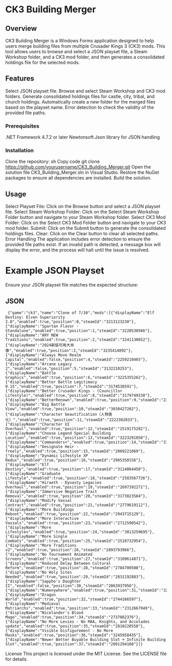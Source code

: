 # CK3 Building Merger
## Overview
CK3 Building Merger is a Windows Forms application designed to help users merge building files from multiple Crusader Kings 3 (CK3) mods. This tool allows users to browse and select a JSON playset file, a Steam Workshop folder, and a CK3 mod folder, and then generates a consolidated holdings file for the selected mods.

## Features
Select JSON playset file.
Browse and select Steam Workshop and CK3 mod folders.
Generate consolidated holdings files for castle, city, tribal, and church holdings.
Automatically create a new folder for the merged files based on the playset name.
Error detection to check the validity of the provided file paths.
### Prerequisites
.NET Framework 4.7.2 or later
Newtonsoft.Json library for JSON handling
### Installation
Clone the repository:
sh
Copy code
git clone https://github.com/yourusername/CK3_Building_Merger.git
Open the solution file CK3_Building_Merger.sln in Visual Studio.
Restore the NuGet packages to ensure all dependencies are installed.
Build the solution.
## Usage
Select Playset File:
Click on the Browse button and select a JSON playset file.
Select Steam Workshop Folder:
Click on the Select Steam Workshop Folder button and navigate to your Steam Workshop folder.
Select CK3 Mod Folder:
Click on the Select CK3 Mod Folder button and navigate to your CK3 mod folder.
Submit:
Click on the Submit button to generate the consolidated holdings files.
Clear:
Click on the Clear button to clear all selected paths.
Error Handling
The application includes error detection to ensure the provided file paths exist. If an invalid path is detected, a message box will display the error, and the process will halt until the issue is resolved.

# Example JSON Playset
Ensure your JSON playset file matches the expected structure:

## JSON
```
 {"game":"ck3","name":"Clone of 7/10","mods":[{"displayName":"Elf Destiny: Elven Superiority 2.0","enabled":true,"position":0,"steamId":"3213123230"},{"displayName":"Spartan Flavor - Standalone","enabled":true,"position":1,"steamId":"3220530566"},{"displayName":"ARY NEW Traditions","enabled":true,"position":2,"steamId":"3241130652"},{"displayName":"2024新版可用大肖像","enabled":true,"position":3,"steamId":"3235414892"},{"displayName":"Always Move Realm Capital","enabled":false,"position":4,"steamId":"2259210465"},{"displayName":"Arcane Legacy 2","enabled":false,"position":5,"steamId":"3132210253"},{"displayName":"Battle Graphics","enabled":true,"position":6,"steamId":"3225355262"},{"displayName":"Better Battle Legitimacy 0.15","enabled":true,"position":7,"steamId":"3174538591"},{"displayName":"Better Crusader Kings - (Councillor Lifestyle)","enabled":true,"position":8,"steamId":"3179749338"},{"displayName":"BetterRenown","enabled":true,"position":9,"steamId":"2310894427"},{"displayName":"Big Battle View","enabled":true,"position":10,"steamId":"3030427202"},{"displayName":"Character beautification（人物美化）","enabled":true,"position":11,"steamId":"2222302033"},{"displayName":"Character UI Overhaul","enabled":true,"position":12,"steamId":"2519175282"},{"displayName":"Choose Legend Special Building Location","enabled":true,"position":13,"steamId":"3223291850"},{"displayName":"Commanders+","enabled":true,"position":14,"steamId":"3191893683"},{"displayName":"Designate Heir - freely","enabled":true,"position":15,"steamId":"2869221069"},{"displayName":"Dynamic Lifestyle XP Redux","enabled":true,"position":16,"steamId":"2985350156"},{"displayName":"Elf Destiny","enabled":true,"position":17,"steamId":"3114064450"},{"displayName":"Graduate Lifestyle","enabled":true,"position":18,"steamId":"2583567726"},{"displayName":"Hiraeth - Dynasty Legacies Overhaul","enabled":true,"position":19,"steamId":"2697392271"},{"displayName":"Immersive Negative Trait Removal","enabled":true,"position":20,"steamId":"3173823584"},{"displayName":"Modify Vassal Contract","enabled":true,"position":21,"steamId":"2779619112"},{"displayName":"More Buildings Reboot","enabled":true,"position":22,"steamId":"2943715129"},{"displayName":"More Interactive Vassals","enabled":true,"position":23,"steamId":"2712590542"},{"displayName":"More Lifestyles","enabled":true,"position":24,"steamId":"3013259695"},{"displayName":"More Single Combats","enabled":true,"position":25,"steamId":"2510732954"},{"displayName":"More Traditions v2","enabled":true,"position":26,"steamId":"2893793966"},{"displayName":"No Tournament Animated Screens","enabled":true,"position":27,"steamId":"3109614871"},{"displayName":"Reduced Delay Between Cultural Reform","enabled":true,"position":28,"steamId":"2784700508"},{"displayName":"No Holy Sites Needed","enabled":true,"position":29,"steamId":"2831192883"},{"displayName":"Sappho's Daughter II","enabled":false,"position":30,"steamId":"2863937956"},{"displayName":"Numenywhere","enabled":true,"position":31,"steamId":"3269656307"},{"displayName":"Dragon World","enabled":true,"position":32,"steamId":"2744166597"},{"displayName":"Medieval Matriarchs","enabled":true,"position":33,"steamId":"2312667949"},{"displayName":"Nicelander's Blood Mage","enabled":true,"position":34,"steamId":"2737082376"},{"displayName":"No More Levies - No MAA, Knights, and Accolades update","enabled":true,"position":35,"steamId":"2810220558"},{"displayName":"Visible Disfigurement - No More Masks","enabled":true,"position":36,"steamId":"3245958435"},{"displayName":"Newer Better Buyable Building Slot + Infinite Building Slot","enabled":true,"position":37,"steamId":"2891294108"}]}
```
License
This project is licensed under the MIT License. See the LICENSE file for details.
